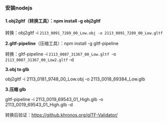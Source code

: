 ### 安装nodejs

#### **1.obj2gltf**（转换工具）：npm install -g obj2gltf

转换：obj2gltf -i `2113_0091_7289_00_Low.obj -o 2113_0091_7289_00_Low.gltf `

**2.gltf-pipeline**（压缩工具）：npm install -g gltf-pipeline

转换：gltf-pipeline -i `2113_0087_31367_00_Low.gltf `-o `2113_0087_31367_00_Low2.gltf` -d

**3.obj  to glb**

obj2gltf -i 2113_0181_9748_00_Low.obj -o 2113_0018_69384_Low.glb

**3.压缩 glb**

gltf-pipeline -i  2113_0019_69543_01_High.glb -o  2113_0019_69543_01_High.glb -d

转换后验证：https://github.khronos.org/glTF-Validator/

